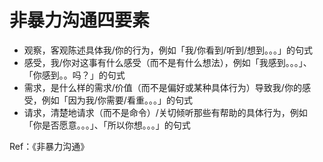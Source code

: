 # 非暴力沟通四要素


- 观察，客观陈述具体我/你的行为，例如「我/你看到/听到/想到。。。」的句式
- 感受，我/你对这事有什么感受（而不是有什么想法），例如「我感到。。。」、「你感到。。吗？」的句式
- 需求，是什么样的需求/价值（而不是偏好或某种具体行为）导致我/你的感受，例如「因为我/你需要/看重。。。」的句式
- 请求，清楚地请求（而不是命令）/关切倾听那些有帮助的具体行为，例如「你是否愿意。。。」、「所以你想。。。」的句式

Ref：《非暴力沟通》
